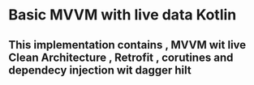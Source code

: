 # Basic MVVM with live data Kotlin

## This implementation contains , MVVM wit live Clean Architecture , Retrofit , corutines and dependecy injection wit dagger hilt